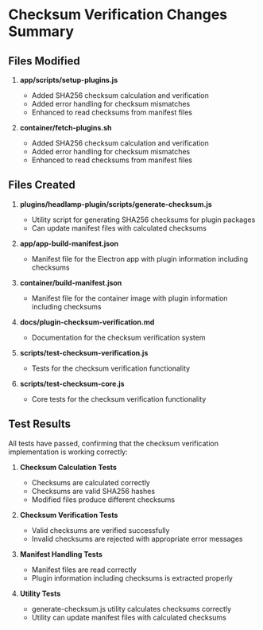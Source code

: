 # Checksum Verification Changes Summary

## Files Modified

1. **app/scripts/setup-plugins.js**
   - Added SHA256 checksum calculation and verification
   - Added error handling for checksum mismatches
   - Enhanced to read checksums from manifest files

2. **container/fetch-plugins.sh**
   - Added SHA256 checksum calculation and verification
   - Added error handling for checksum mismatches
   - Enhanced to read checksums from manifest files

## Files Created

1. **plugins/headlamp-plugin/scripts/generate-checksum.js**
   - Utility script for generating SHA256 checksums for plugin packages
   - Can update manifest files with calculated checksums

2. **app/app-build-manifest.json**
   - Manifest file for the Electron app with plugin information including checksums

3. **container/build-manifest.json**
   - Manifest file for the container image with plugin information including checksums

4. **docs/plugin-checksum-verification.md**
   - Documentation for the checksum verification system

5. **scripts/test-checksum-verification.js**
   - Tests for the checksum verification functionality

6. **scripts/test-checksum-core.js**
   - Core tests for the checksum verification functionality

## Test Results

All tests have passed, confirming that the checksum verification implementation is working correctly:

1. **Checksum Calculation Tests**
   - Checksums are calculated correctly
   - Checksums are valid SHA256 hashes
   - Modified files produce different checksums

2. **Checksum Verification Tests**
   - Valid checksums are verified successfully
   - Invalid checksums are rejected with appropriate error messages

3. **Manifest Handling Tests**
   - Manifest files are read correctly
   - Plugin information including checksums is extracted properly

4. **Utility Tests**
   - generate-checksum.js utility calculates checksums correctly
   - Utility can update manifest files with calculated checksums